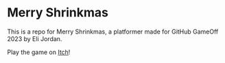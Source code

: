 # Merry Shrinkmas
This is a repo for Merry Shrinkmas, a platformer made for GitHub GameOff 2023 by Eli Jordan.

Play the game on <a href="https://jordane101.itch.io/merry-shrinkmas">Itch</a>!



